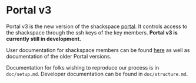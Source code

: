 Portal v3
=========

Portal v3 is the new version of the shackspace [portal](https://github.com/shackspace/portal). It controls access to the shackspace through the ssh keys of the key members. **Portal v3 is currently still in development.**

User documentation for shackspace members can be found [here](http://shackspace.de/wiki/doku.php?id=project:white_box) as well as documentation of the older Portal versions.

Documentation for folks wishing to reproduce our process is in `doc/setup.md`. Developer documentation can be found in `doc/structure.md`.
